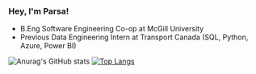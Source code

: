 ### Hey, I'm Parsa!

* B.Eng Software Engineering Co-op at McGill University
* Previous Data Engineering Intern at Transport Canada (SQL, Python, Azure, Power BI)

![Anurag's GitHub stats](https://github-readme-stats.vercel.app/api?username=ParsaJafarian&show_icons=true&theme=tokyonight)
[![Top Langs](https://github-readme-stats.vercel.app/api/top-langs/?username=ParsaJafarian&layout=compact&show_icons=true&theme=tokyonight&size_weight=0.5&count_weight=0.5)](https://github.com/anuraghazra/github-readme-stats)
